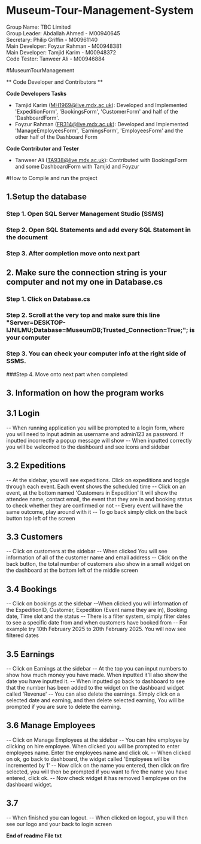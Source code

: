 # Museum-Tour-Management-System
Group Name: TBC Limited  
Group Leader: Abdallah Ahmed - M00940645  
Secretary: Philip Griffin - M00961140  
Main Developer: Foyzur Rahman - M00948381   
Main Developer: Tamjid Karim - M00948372   
Code Tester: Tanweer Ali - M00946884

#MuseumTourManagement 

** Code Developer and Contributors **

**Code Developers Tasks**
- Tamjid Karim (MH1969@live.mdx.ac.uk): Developed and Implemented 'ExpeditionForm', 'BookingsForm', 'CustomerForm' and half of the 'DashboardForm'.
- Foyzur Rahman (FR314@live.mdx.ac.uk): Developed and Implemented 'ManageEmployeesForm', 'EarningsForm', 'EmployeesForm' and the other half of the Dashboard Form

**Code Contributor and Tester**
- Tanweer Ali (TA938@live.mdx.ac.uk): Contributed with BookingsForm and some DashboardForm with Tamjid and Foyzur

#How to Compile and run the project

## 1.Setup the database

### Step 1. Open SQL Server Management Studio (SSMS)

### Step 2. Open SQL Statements and add every SQL Statement in the document

### Step 3. After completion move onto next part



## 2. Make sure the connection string is your computer and not my one in Database.cs

### Step 1. Click on Database.cs

### Step 2. Scroll at the very top and make sure this line "Server=DESKTOP-IJNILMU;Database=MuseumDB;Trusted_Connection=True;"; is your computer

### Step 3. You can check your computer info at the right side of SSMS.

###Step 4. Move onto next part when completed



## 3. Information on how the program works

## 3.1 Login
-- When running application you will be prompted to a login form, where you will need to input admin as username and admin123 as password. If inputted incorrectly a popup message will show 
-- When inputted correctly you will be welcomed to the dashboard and see icons and sidebar

## 3.2 Expeditions
-- At the sidebar, you will see expeditions. Click on expeditions and toggle through each event. Each event shows the scheduled time
-- Click on an event, at the bottom named 'Customers in Expedition' It will show the attendee name, contact email, the event that they are in and booking status to check whether they are confirmed or not
-- Every event will have the same outcome, play around with it
-- To go back simply click on the back button top left of the screen


## 3.3 Customers
-- Click on customers at the sidebar
-- When clicked You will see information of all of the customer name and email address
-- Click on the back button, the total number of customers also show in a small widget on the dashboard at the bottom left of the middle screen

## 3.4 Bookings
-- Click on bookings at the sidebar
--When clicked you will information of the ExpeditionID, Customer, Expedition (Event name they are in), Booking date, Time slot and the status
-- There is a filter system, simply filter dates to see a specific date from and when customers have booked from
-- For example try 10th February 2025 to 20th February 2025. You will now see filtered dates

## 3.5 Earnings 
-- Click on Earnings at the sidebar
-- At the top you can input numbers to show how much money you have made. When inputted it'll also show the date you have inputted it.
-- When inputted go back to dashboard to see that the number has been added to the widget on the dashboard widget called 'Revenue'
-- You can also delete the earnings. Simply click on a selected date and earning, and then delete selected earning, You will be prompted if you are sure to delete the earning.

## 3.6 Manage Employees
-- Click on Manage Employees at the sidebar
-- You can hire employee by clicking on hire employee. When clicked you will be prompted to enter employees name. Enter the employees name and click ok.
-- When clicked on ok, go back to dashboard, the widget called 'Employees will be incremented by 1'
-- Now click on the name you entered, then click on fire selected, you will then be prompted if you want to fire the name you have entered, click ok.
-- Now check widget it has removed 1 employee on the dashboard widget.

## 3.7
-- When finished you can logout.
-- When clicked on logout, you will then see our logo and your back to login screen

**End of readme File txt**







